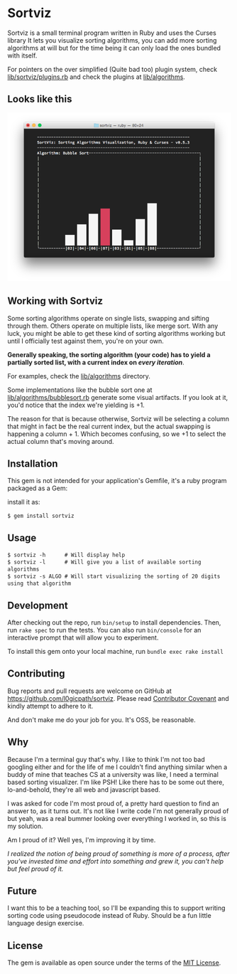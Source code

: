 # Sortviz

Sortviz is a small terminal program written in Ruby and uses the Curses library
It lets you visualize sorting algorithms, you can add more sorting algorithms
at will but for the time being it can only load the ones bundled with itself.

For pointers on the over simplified (Quite bad too) plugin system, check 
[lib/sortviz/plugins.rb](lib/sortviz/plugins.rb) and check the plugins at
[lib/algorithms](lib/algorithms).

## Looks like this
![Screenshot][screenshot]

## Working with Sortviz

Some sorting algorithms operate on single lists, swapping and sifting through
them. Others operate on multiple lists, like merge sort. With any luck, you
might be able to get these kind of sorting algorithms working but until I officially test against them, you're on your own.

__Generally speaking, the sorting algorithm (your code) has to yield a partially sorted list, with a current index on *every iteration*__.

For examples, check the [lib/algorithms](lib/algorithms) directory. 

Some implementations like the bubble sort one at [lib/algorithms/bubblesort.rb](lib/algorithms/bubblesort.rb) generate some visual artifacts. 
If you look at it, you'd notice that the index we're yielding is +1.

The reason for that is because otherwise, Sortviz will be selecting a column
that might in fact be the real current index, but the actual swapping is happening a column + 1. Which becomes confusing, so we +1 to select the
actual column that's moving around.

## Installation

This gem is not intended for your application's Gemfile, it's a
ruby program packaged as a Gem:

install it as:

    $ gem install sortviz

## Usage

```shell
$ sortviz -h      # Will display help
$ sortviz -l      # Will give you a list of available sorting algorithms
$ sortviz -s ALGO # Will start visualizing the sorting of 20 digits using that algorithm
```
## Development
After checking out the repo, run `bin/setup` to install dependencies. Then, run `rake spec` to run the tests. You can also run `bin/console` for an interactive prompt that will allow you to experiment.

To install this gem onto your local machine, run `bundle exec rake install`

## Contributing

Bug reports and pull requests are welcome on GitHub at https://github.com/l0gicpath/sortviz. Please read [Contributor Covenant](http://contributor-covenant.org) and kindly attempt to adhere to it.

And don't make me do your job for you. It's OSS, be reasonable.

## Why

Because I'm a terminal guy that's why. I like to think I'm not too
bad googling either and for the life of me I couldn't find anything similar
when a buddy of mine that teaches CS at a university was like, I need a terminal based sorting visualizer. I'm like PSH! Like there has to be some out there, lo-and-behold, they're all web and javascript based.

I was asked for code I'm most proud of, a pretty hard question to find an answer to, as it turns out. It's not like I write code I'm not generally proud of but yeah, was a real bummer looking over everything I worked in, so this is my solution.

Am I proud of it? Well yes, I'm improving it by time.

*I realized the notion of being proud of something is more of a process, after you've invested time and effort into something and grew it, you can't help but feel proud of it.*

## Future

I want this to be a teaching tool, so I'll be expanding this to support writing sorting code using pseudocode instead of Ruby.
Should be a fun little language design exercise.

## License

The gem is available as open source under the terms of the [MIT License](http://opensource.org/licenses/MIT).

[screenshot]: screenshot.png "Mac OSX Terminal.app xterm-256color"
